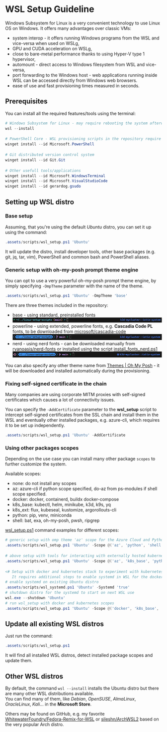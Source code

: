 # WSL Setup Guideline

Windows Subsystem for Linux is a very convenient technology to use Linux OS on Windows. It offers many advantages over classic VMs:

- system interop - it offers running Windows programs from the WSL and vice-versa when used on WSLg,
- GPU and CUDA acceleration on WSLg,
- close to bare-metal performance thanks to using Hyper-V type 1 hypervisor,
- automount - direct access to Windows filesystem from WSL and vice-versa,  
- port forwarding to the Windows host - web applications running inside WSL can be accessed directly from Windows web browsers.
- ease of use and fast provisioning times measured in seconds.

## Prerequisites

You can install all the required features/tools using the terminal:

``` powershell
# Windows Subsystem for Linux - may require rebooting the system afterwards
wsl --install

# PowerShell Core - WSL provisioning scripts in the repository require the PowerShell Core to be executed
winget install --id Microsoft.PowerShell

# Git distributed version control system
winget install --id Git.Git

# Other usefull tools/applications
winget install --id Microsoft.WindowsTerminal
winget install --id Microsoft.VisualStudioCode
winget install --id gerardog.gsudo
```

## Setting up WSL distro

### Base setup

Assuming, that you're using the default *Ubuntu* distro, you can set it up using the command:

``` powershell
.assets/scripts/wsl_setup.ps1 'Ubuntu'
```

It will update the distro, install developer tools, other base packages (e.g. git, jq, tar, vim), PowerShell and common bash and PowerShell aliases.

### Generic setup with oh-my-posh prompt theme engine

You can opt to use a very powerful oh-my-posh prompt theme engine, by simply specifying `-OmpTheme` parameter with the name of the theme.

``` powershell
.assets/scripts/wsl_setup.ps1 'Ubuntu' -OmpTheme 'base'
```

There are three themes included in the repository:

- base - using standard, preinstalled fonts
  ![omp_base.png](images/omp_base.png)
- powerline - using extended, powerline fonts, e.g. **Cascadia Code PL** fonts, to be downloaded from [microsoft/cascadia-code](https://github.com/microsoft/cascadia-code)
  ![omp_base.png](images/omp_powerline.png)
- nerd - using nerd fonts - can be downloaded manually from [ryanoasis/nerd-fonts](https://github.com/ryanoasis/nerd-fonts) or installed using the script [install_fonts_nerd.ps1](../.assets/scripts/install_fonts_nerd.ps1)
  ![omp_base.png](images/omp_nerd.png)

You can also specify any other theme name from [Themes | Oh My Posh](https://ohmyposh.dev/docs/themes) - it will be downloaded and installed automatically during the provisioning.

### Fixing self-signed certificate in the chain

Many companies are using corporate MITM proxies with self-signed certificates which causes a lot of connectivity issues.

You can specify the `-AddCertificate` parameter to the **wsl_setup** script to intercept self-signed certificates from the SSL chain and install them in the WSL and eventually other installed packages, e.g. azure-cli, which requires it to be set up independently.

``` powershell
.assets/scripts/wsl_setup.ps1 'Ubuntu' -AddCertificate
```

### Using other packages scopes

Depending on the use case you can install many other package `scopes` to further customize the system.

Available scopes:

- none: do not install any scopes
- az: azure-cli if python scope specified, do-az from ps-modules if shell scope specified.
- docker: docker, containerd, buildx docker-compose
- k8s_base: kubectl, helm, minikube, k3d, k9s, yq
- k8s_ext: flux, kubeseal, kustomize, argorollouts-cli
- python: pip, venv, miniconda
- shell: bat, exa, oh-my-posh, pwsh, ripgrep

[wsl_setup.ps1](.assets/scripts/wsl_setup.ps1) command examples for different scopes:

``` powershell
# generic setup with omp theme 'az' scope for the Azure Cloud and Python virtual environments management.
.assets/scripts/wsl_setup.ps1 'Ubuntu' -Scope @('az', 'python', 'shell') -OmpTheme 'base'

# above setup with tools for interacting with externally hosted kubernetes clusters
.assets/scripts/wsl_setup.ps1 'Ubuntu' -Scope @('az', 'k8s_base', 'python', 'shell') -OmpTheme 'base'

<# Setup with docker and kubernetes stack to experiment with kubernetes clusters using minikube or k3d.
   It requires additional steps to enable systemd in WSL for the docker to automatically start. #>
# enable systemd on existing Ubuntu distro
.assets/scripts/wsl_systemd.ps1 'Ubuntu' -Systemd 'true'
# shutdown distro for the systemd to start on next WSL use
wsl.exe --shutdown 'Ubuntu'
# run wsl_setup with docker and kubernetes scopes
.assets/scripts/wsl_setup.ps1 'Ubuntu' -Scope @('docker', 'k8s_base', 'k8s_ext', 'shell') -OmpTheme 'base'
```

## Update all existing WSL distros

Just run the command:

``` powershell
.assets/scripts/wsl_setup.ps1
```

It will find all installed WSL distros, detect installed package scopes and update them.

## Other WSL distros

By default, the command `wsl --install` installs the Ubuntu distro but there are many other WSL distributions available.  
You can find many of them, like *Debian*, *OpenSUSE*, *AlmaLinux*, *OracleLinux*, *Kali*... in the **Microsoft Store**.  

Others may be found on GitHub, e.g. my favorite [WhitewaterFoundry/Fedora-Remix-for-WSL](https://github.com/WhitewaterFoundry/Fedora-Remix-for-WSL) or [sileshn/ArchWSL2](https://github.com/sileshn/ArchWSL2) based on the very popular Arch distro.
